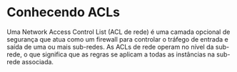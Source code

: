# Conhecendo ACLs

Uma Network Access Control List (ACL de rede) é uma camada opcional de segurança que atua como um firewall para controlar o tráfego de entrada e saída de uma ou mais sub-redes. As ACLs de rede operam no nível da sub-rede, o que significa que as regras se aplicam a todas as instâncias na sub-rede associada.